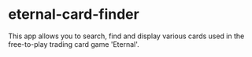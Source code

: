 # eternal-card-finder
This app allows you to search, find and display various cards used in the free-to-play trading card game 'Eternal'.
